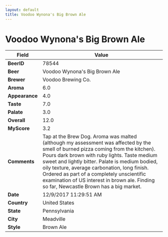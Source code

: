 ```yaml
---
layout: default
title: Voodoo Wynona's Big Brown Ale
---
```


# Voodoo Wynona's Big Brown Ale

| Field         | Value     |
|---------------|-----------|
| **BeerID** | 78544 |
| **Beer** | Voodoo Wynona's Big Brown Ale |
| **Brewer** | Voodoo Brewing Co. |
| **Aroma** | 6.0 |
| **Appearance** | 4.0 |
| **Taste** | 7.0 |
| **Palate** | 3.0 |
| **Overall** | 12.0 |
| **MyScore** | 3.2 |
| **Comments** | Tap at the Brew Dog. Aroma was malted &#40;although my assessment was affected by the smell of burned pizza coming from the kitchen&#41;. Pours dark brown with ruby lights. Taste medium sweet and lightly bitter. Palate is medium bodied, oily texture, average carbonation, long finish. Ordered as part of a  completely unscientific examination of US interest in brown ale. Finding so far, Newcastle Brown has a big market. |
| **Date** | 12/9/2017 11:29:51 AM |
| **Country** | United States |
| **State** | Pennsylvania |
| **City** | Meadville |
| **Style** | Brown Ale |

